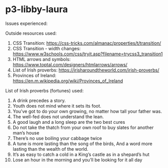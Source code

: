 # p3-libby-laura

Issues experienced:

Outside resources used:
1. CSS Transition: https://css-tricks.com/almanac/properties/t/transition/
2. CSS Transition - width changes: https://www.w3schools.com/css/tryit.asp?filename=trycss3_transition1
3. HTML arrows and symbols: https://www.toptal.com/designers/htmlarrows/arrows/
4. List of Irish proverbs: https://irisharoundtheworld.com/irish-proverbs/
5. Provinces of Ireland: https://en.m.wikipedia.org/wiki/Provinces_of_Ireland

List of Irish proverbs (fortunes) used:
1.	A drink precedes a story.
2.	Youth does not mind where it sets its foot.
3.	You’ve got to do your own growing, no matter how tall your father was.
4.	The well-fed does not understand the lean.
5.	A good laugh and a long sleep are the two best cures
6.	Do not take the thatch from your own roof to buy slates for another man’s house
7.	There’s no use boiling your cabbage twice
8.	A tune is more lasting than the song of the birds, And a word more lasting than the wealth of the world.
9.	It’s as easy to catch a cold in a King’s castle as in a shepard’s hut
10.	Lose an hour in the morning and you’ll be looking for it all day
